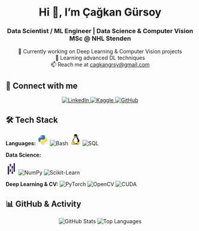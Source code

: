 <!-- HEADER -->
<h1 align="center">Hi 👋, I’m Çağkan Gürsoy</h1>
<h3 align="center">Data Scientist / ML Engineer | Data Science & Computer Vision MSc @ NHL Stenden</h3>
<p align="center">
  🔭 Currently working on Deep Learning &amp; Computer Vision projects<br/>
  🌱 Learning advanced DL techniques<br/>
  📫 Reach me at <a href="mailto:cagkangrsy@gmail.com">cagkangrsy@gmail.com</a>
</p>


## 🔗 Connect with me

<p align="center">
  <a href="https://linkedin.com/in/cagkangrsy">
    <img src="https://img.shields.io/badge/LinkedIn-0A66C2?style=flat&logo=linkedin&logoColor=white" alt="LinkedIn"/>
  </a>
  <a href="https://kaggle.com/cagkangrsy">
    <img src="https://img.shields.io/badge/Kaggle-20BEFF?style=flat&logo=kaggle&logoColor=white" alt="Kaggle"/>
  </a>
  <a href="https://github.com/cagkangrsy">
    <img src="https://img.shields.io/badge/GitHub-181717?style=flat&logo=github&logoColor=white" alt="GitHub"/>
  </a>
</p>


## 🛠️ Tech Stack

<p align="left">
  <!-- Programming Languages -->
  <strong>Languages:</strong>
  <img src="https://raw.githubusercontent.com/devicons/devicon/master/icons/python/python-original.svg" alt="Python" width="30" height="30"/>
  <img src="https://www.vectorlogo.zone/logos/gnu_bash/gnu_bash-icon.svg" alt="Bash" width="30" height="30"/>
  <img src="https://raw.githubusercontent.com/devicons/devicon/master/icons/linux/linux-original.svg" alt="Linux" width="30" height="30"/>
  <img src="https://www.svgrepo.com/show/303229/microsoft-sql-server-logo.svg" alt="SQL" width="30" height="30"/>

  <!-- Data & ML Libraries -->
  <strong>Data Science:</strong>
  
  <img src="https://raw.githubusercontent.com/devicons/devicon/2ae2a900d2f041da66e950e4d48052658d850630/icons/pandas/pandas-original.svg" alt="Pandas" width="30" height="30"/>
  <img src="https://cdn.jsdelivr.net/gh/devicons/devicon/icons/numpy/numpy-original.svg" alt="NumPy" width="30" height="30"/>
  <img src="https://upload.wikimedia.org/wikipedia/commons/0/05/Scikit_learn_logo_small.svg" alt="Scikit-Learn" width="30" height="30"/>

  <!-- Deep Learning & CV -->
  <strong>Deep Learning & CV:</strong>
  <img src="https://www.vectorlogo.zone/logos/pytorch/pytorch-icon.svg" alt="PyTorch" width="30" height="30"/>
  <img src="https://www.vectorlogo.zone/logos/opencv/opencv-icon.svg" alt="OpenCV" width="30" height="30"/>
  <img src="https://img.shields.io/badge/-CUDA-76B900?style=flat&logo=nvidia&logoColor=white" alt="CUDA" width="30" height="30"/>
</p>


## 📊 GitHub & Activity

<p align="center">
  <img src="https://github-readme-stats.vercel.app/api?username=cagkangrsy&show_icons=true&theme=github_dark" alt="GitHub Stats" />
  <img src="https://github-readme-stats.vercel.app/api/top-langs/?username=cagkangrsy&layout=compact&theme=github_dark" alt="Top Languages" />
</p>


